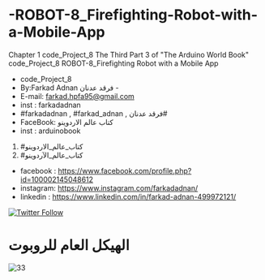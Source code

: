 # -ROBOT-8_Firefighting-Robot-with-a-Mobile-App
Chapter 1 code_Project_8 The Third Part 3 of "The Arduino World Book" code_Project_8  ROBOT-8_Firefighting Robot with a Mobile App

- code_Project_8
-  By:Farkad Adnan فرقد عدنان - 
 - E-mail: farkad.hpfa95@gmail.com 
- inst : farkadadnan 
- #farkadadnan , #farkad_adnan , فرقد عدنان# 
- FaceBook: كتاب عالم الاردوينو 
- inst : arduinobook
1. #كتاب_عالم_الاردوينو
2. #كتاب_عالم_الآردوينو 

* facebook : https://www.facebook.com/profile.php?id=100002145048612
* instagram:  https://www.instagram.com/farkadadnan/
* linkedin : https://www.linkedin.com/in/farkad-adnan-499972121/

 <p>
 <a href='https://mobile.twitter.com/farkadadnan'>
        <img alt="Twitter Follow" src="https://img.shields.io/twitter/follow/farkadadnan?label=%40farkadadnan&style=social" alt='Twitter' align="center"/>
    </a>
</p>
  
# الهيكل العام للروبوت 

![33](https://user-images.githubusercontent.com/35774039/186506470-efe5c152-47ef-452a-8427-8945068faedc.PNG)



